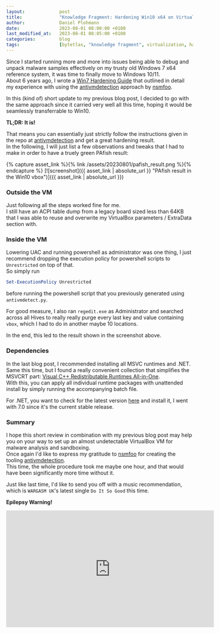 ```yaml
---
layout:             post
title:              "Knowledge Fragment: Hardening Win10 x64 on VirtualBox for Malware Analysis"
author:             Daniel Plohmann
date:               2023-08-01 08:00:00 +0100
last_modified_at:   2023-08-01 08:05:00 +0100
categories:         blog
tags:               [bytetlas, "knowledge fragment", virtualization, hardening]
---
```


Since I started running more and more into issues being able to debug and unpack malware samples effectively on my trusty old Windows 7 x64 reference system, it was time to finally move to Windows 10/11.  
About 6 years ago, I wrote a [Win7 Hardening Guide][win7 hardening] that outlined in detail my experience with using the [antivmdetection][antivmdetection] approach by [nsmfoo][twitter nsmfoo].

In this (kind of) short update to my previous blog post, I decided to go with the same approach since it carried very well all this time, hoping it would be seamlessly transferrable to Win10.  

**TL;DR: It is!**

That means you can essentially just strictly follow the instructions given in the repo at [antivmdetection][antivmdetection] and get a great hardening result.  
In the following, I will just list a few observations and tweaks that I had to make in order to have a truely green PAfish result:

{% capture asset_link %}{% link /assets/20230801/pafish_result.png %}{% endcapture %}
[![screenshot]({{ asset_link | absolute_url }} "PAfish result in the Win10 vbox")]({{ asset_link | absolute_url }})

### Outside the VM

Just following all the steps worked fine for me.  
I still have an ACPI table dump from a legacy board sized less than 64KB that I was able to reuse and overwrite my VirtualBox parameters / ExtraData section with.

### Inside the VM

Lowering UAC and running powershell as administrator was one thing, I just recommend dropping the execution policy for powershell scripts to `Unrestricted` on top of that.  
So simply run

```powershell
Set-ExecutionPolicy Unrestricted
```

before running the powershell script that you previously generated using `antivmdetect.py`.

For good measure, I also ran `regedit.exe` as Administrator and searched across all Hives to really really purge every last key and value containing `vbox`, which I had to do in another maybe 10 locations.

In the end, this led to the result shown in the screenshot above.

### Dependencies

In the last blog post, I recommended installing all MSVC runtimes and .NET.  
Same this time, but I found a really convenient collection that simplifies the MSVCRT part: [Visual C++ Redistributable Runtimes All-in-One][msvcrt allinone].  
With this, you can apply all individual runtime packages with unattended install by simply running the accompanying batch file.

For .NET, you want to check for the latest version [here][ms dotnet] and install it, I went with 7.0 since it's the current stable release.

### Summary

I hope this short review in combination with my previous blog post may help you on your way to set up an almost undetectable VirtualBox VM for malware analysis and sandboxing.  
Once again I'd like to express my gratitude to [nsmfoo][twitter nsmfoo] for creating the tooling [antivmdetection][antivmdetection].  
This time, the whole procedure took me maybe one hour, and that would have been significantly more time without it.

Just like last time, I'd like to send you off with a music recommendation, which is `WARGASM UK`'s latest single `Do It So Good` this time.

**Epilepsy Warning!**


<iframe width="560" height="315" src="https://www.youtube.com/embed/GEyBFg3E_dI" title="Do It So Good" frameborder="0" allow="accelerometer; autoplay; clipboard-write; encrypted-media; gyroscope; picture-in-picture; web-share" allowfullscreen></iframe>



[win7 hardening]: https://danielplohmann.github.io/blog/2017/02/05/kf-hardening-win7.html
[twitter nsmfoo]: https://twitter.com/nsmfoo
[antivmdetection]: https://github.com/nsmfoo/antivmdetection
[msvcrt allinone]: https://www.techpowerup.com/download/visual-c-redistributable-runtime-package-all-in-one/
[ms dotnet]: https://dotnet.microsoft.com/en-us/download/dotnet
